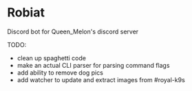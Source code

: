 # Robiat
Discord bot for Queen_Melon's discord server


TODO:
* clean up spaghetti code
* make an actual CLI parser for parsing command flags
* add ability to remove dog pics
* add watcher to update and extract images from #royal-k9s